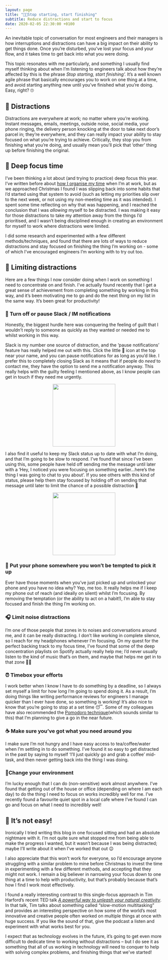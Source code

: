 ```yaml
---
layout: page
title: "✋🏻Stop starting, start finishing"
subtitle: Reduce distractions and start to focus
date: 2020-02-05 22:30:00 +0100
---
```

An inevitable topic of conversation for most engineers and their managers is how interruptions and distractions can have a big impact on their ability to get things done. Once you’re disturbed, you’ve lost your focus and your flow, and it takes time to get back into what you were doing.

This topic resonates with me particularly, and something I usually find myself thinking about when I’m listening to engineers talk about how they’re affected by this is the phrase _Stop starting, start finishing’._ It’s a well known agile phrase that basically encourages you to work on one thing at a time, and avoid starting anything new until you’ve finished what you’re doing. Easy, right? 🙄

## **📣 Distractions**

Distractions are everywhere at work; no matter where you’re working. Instant messages, emails, meetings, outside noise, social media, your phone ringing, the delivery person knocking at the door to take next door’s parcel in; they’re everywhere, and they can really impact your ability to stay focused on what you’re trying to achieve. Critically, they stop you from finishing what you’re doing, and usually mean you’ll pick that ‘other’ thing up before finishing the original.

## **🤔 Deep focus time**

I’ve been thinking a lot about (and trying to practice) deep focus this year. I’ve written before about [how I organise my time](https://lukebriscoe.com/blog/managing-time/) when I’m at work, but as we approached Christmas I found I was slipping back into some habits that I’d started using that system to avoid (such as letting my priorities slip over to the next week, or not using my non-meeting time as it was intended). I spent some time reflecting on why that was happening, and I reached the conclusion that I was _allowing_ myself to be distracted. I was making it easy for those distractions to take my attention away from the things I’d prioritised, and I wasn’t being disciplined enough in creating an environment for myself to work where distractions were limited.

I did some research and experimented with a few different methods/techniques, and found that there are lots of ways to reduce distractions and stay focused on finishing the thing I’m working on -  some of which I’ve encouraged engineers I’m working with to try out too.

## **📵 Limiting distractions**

Here are a few things I now consider doing when I work on something I need to concentrate on and finish. I’ve actually found recently that I get a great sense of achievement from completing something by working in this way, and it’s been motivating me to go and do the next thing on my list in the same way. It’s been great for productivity!

### 📳 Turn off or pause Slack / IM notifications

Honestly, the biggest hurdle here was conquering the feeling of guilt that I wouldn’t reply to someone as quickly as they wanted or needed me to whilst working in this way.

Slack is my number one source of distraction, and the ‘pause notifications’ feature has really helped me out with this. Click the little 🔔 icon at the top near your name, and you can pause notifications for as long as you’d like. I prefer this to completely closing Slack as it means that if people do _need_ to contact me, they have the option to send me a notification anyway. This really helps with the guilty feeling I mentioned above, as I know people can get in touch if they need me urgently.

<p align="center"> 
  <img width="200" height="200" src="https://github.com/lukebriscoe/lukebriscoe.github.io/assets/img/pause-notifications.png">
</p>


I also find it useful to keep my Slack status up to date with what I’m doing, and that I’m going to be slow to respond. I’ve found that since I’ve been using this, some people have held off sending me the message until later with a ‘Hey, I noticed you were focusing on something earlier&#8230;here’s the thing I was going to chat to you about’. If you see others with this kind of status, please help them stay focused by holding off on sending that message until later to limit the chance of a possible distraction 🤗

<p align="center"> 
  <img width="200" height="200" src="https://github.com/lukebriscoe/lukebriscoe.github.io/assets/img/slack-status.png">
</p>


### 📴 Put your phone somewhere you won’t be tempted to pick it up

Ever have those moments when you’ve just picked up and unlocked your phone and you have no idea why? Yep, me too. It really helps me if I keep my phone out of reach (and ideally on silent) whilst I’m focusing. By removing the temptation (or the ability to act on a habit!), I’m able to stay focused and finish the thing I’m working on.

### 🎧 Limit noise distractions

I’m one of those people that zones in to noises and conversations around me, and it can be really distracting. I don’t like working in complete silence, so I reach for my headphones whenever I’m focusing. On my quest for the perfect backing track to my focus time, I’ve found that some of the deep concentration playlists on Spotify actually really help me; I’d never usually listen to the kind of music that’s on them, and maybe that helps me get in to that zone 🤷‍♂️

### ⏰ Timebox your efforts

I work better when I know I have to do something by a deadline, so I always set myself a limit for how long I’m going to spend doing it. As a result, I’m doing things like writing performance reviews for engineers I manage quicker than I ever have done, so something is working! It’s also nice to know that you’re going to stop at a set time 😴. Some of my colleagues have also recommended the [Pomodoro technique](https://en.wikipedia.org/wiki/Pomodoro_Technique)(which sounds similar to this) that I’m planning to give a go in the near future.

### ☕️ Make sure you’ve got what you need around you

I make sure I’m not hungry and I have easy access to tea/coffee/water when I’m settling in to do something. I’ve found it so easy to get distracted in the past by saying to myself ‘I’ll just quickly go and grab a coffee’ mid-task, and then never getting back into the thing I was doing.

### 🌳Change your environment

I’m lucky enough that I can do (non-sensitive) work almost anywhere. I’ve found that getting out of the house or office (depending on where I am each day) to do the thing I need to focus on works incredibly well for me. I’ve recently found a favourite quiet spot in a local cafe where I’ve found I can go and focus on what I need to incredibly well!

## **🤯 It’s not easy!**

Ironically I tried writing this blog in one focused sitting and had an absolute nightmare with it. I’m not quite sure what stopped me from being able to make the progress I wanted, but it wasn’t because I was being distracted; maybe I’ll write about it when I’ve worked that out 😉

I also appreciate that this won’t work for everyone, so I’d encourage anyone struggling with a similar problem to mine before Christmas to invest the time in experimenting with a few different methods, and accepting that they might not work. I remain a big believer in narrowing your focus down to one thing at a time to help with productivity, but that’s probably because that’s how I find I work most effectively.

I found a really interesting contrast to this single-focus approach in Tim Harford’s recent TED talk [_A powerful way to unleash your natural creativity_](https://open.spotify.com/episode/30d13kOQcP1wikHeFgufRv?si=uHfbLkDrR5-AkzPRijfp3Q). In that talk, Tim talks about something called “slow-motion multitasking” and provides an interesting perspective on how some of the world’s most innovative and creative people often worked on multiple things at once with huge success. If you like the sound of that, give the podcast a listen and experiment with what works best for you.

I expect that as technology evolves in the future, it’s going to get even more difficult to dedicate time to working without distractions &#8211; but I do see it as something that all of us working in technology will need to conquer to help with solving complex problems, and finishing things that we've started!
